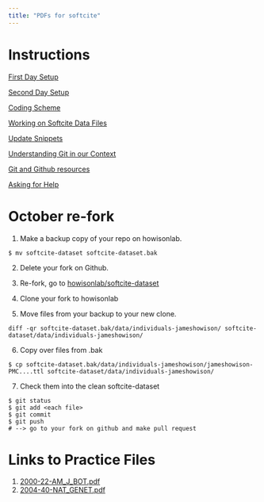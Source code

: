 ```yaml
---
title: "PDFs for softcite"
---
```

# Instructions

[First Day Setup](firstDay.md)

[Second Day Setup](secondDay.md)

[Coding Scheme](coding-scheme.html)

[Working on Softcite Data Files](setupInstructions.md)

[Update Snippets](shortcuts.md)

[Understanding Git in our Context](conceptualGit.md)

[Git and Github resources](gitResources.md)

[Asking for Help](askForHelp.md)

# October re-fork

1. Make a backup copy of your repo on howisonlab.

```
$ mv softcite-dataset softcite-dataset.bak
```

2. Delete your fork on Github.

3. Re-fork, go to [howisonlab/softcite-dataset](github.com/howisonlab/softcite-dataset)

4. Clone your fork to howisonlab

5. Move files from your backup to your new clone.

```
diff -qr softcite-dataset.bak/data/individuals-jameshowison/ softcite-dataset/data/individuals-jameshowison/
```

6. Copy over files from .bak

```
$ cp softcite-dataset.bak/data/individuals-jameshowison/jameshowison-PMC....ttl softcite-dataset/data/individuals-jameshowison/
```

7. Check them into the clean softcite-dataset

```
$ git status
$ git add <each file>
$ git commit
$ git push
# --> go to your fork on github and make pull request
```

# Links to Practice Files

1. [2000-22-AM_J_BOT.pdf](https://github.com/howisonlab/softcite-pdf-files/blob/master/docs/pdf-files/2000-22-AM_J_BOT.pdf)
1. [2004-40-NAT_GENET.pdf](https://github.com/howisonlab/softcite-pdf-files/blob/master/docs/pdf-files/2004-40-NAT_GENET.pdf)
